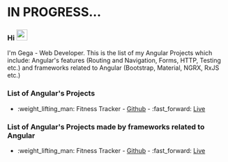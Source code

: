 # IN PROGRESS...
### Hi <img src="https://media.giphy.com/media/hvRJCLFzcasrR4ia7z/giphy.gif" width="25px"> 

I'm Gega - Web Developer. This is the list of my Angular Projects which include: Angular's features (Routing and Navigation, Forms, HTTP, Testing etc.) and frameworks related to Angular (Bootstrap, Material, NGRX, RxJS etc.)

### List of Angular's Projects
<ul>
  <li>:weight_lifting_man: Fitness Tracker - <a href="https://github.com/GegaRazmadze/fitness-tracker">Github</a> - :fast_forward: <a href="https://ng-fitness-tracker-ca3de.web.app">Live</a></li>
</ul>

### List of Angular's Projects made by frameworks related to Angular
<ul>
<li>:weight_lifting_man: Fitness Tracker - <a href="https://github.com/GegaRazmadze/fitness-tracker">Github</a> - :fast_forward: <a href="https://ng-fitness-tracker-ca3de.web.app">Live</a></li>
</ul>
